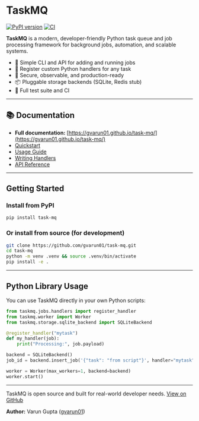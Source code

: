 # TaskMQ

[![PyPI version](https://img.shields.io/pypi/v/task-mq.svg)](https://pypi.org/project/task-mq/)
[![CI](https://github.com/gvarun01/task-mq/actions/workflows/ci.yml/badge.svg)](https://github.com/gvarun01/task-mq/actions)

**TaskMQ** is a modern, developer-friendly Python task queue and job processing framework for background jobs, automation, and scalable systems.

- 🚀 Simple CLI and API for adding and running jobs
- 🧩 Register custom Python handlers for any task
- 🔐 Secure, observable, and production-ready
- 📦 Pluggable storage backends (SQLite, Redis stub)
- 🧪 Full test suite and CI

---

## 📚 Documentation

- **Full documentation:** [https://gvarun01.github.io/task-mq/](https://gvarun01.github.io/task-mq/)
- [Quickstart](quickstart.md)
- [Usage Guide](usage.md)
- [Writing Handlers](handlers.md)
- [API Reference](api.md)

---

## Getting Started

### Install from PyPI

```bash
pip install task-mq
```

### Or install from source (for development)

```bash
git clone https://github.com/gvarun01/task-mq.git
cd task-mq
python -m venv .venv && source .venv/bin/activate
pip install -e .
```

---

## Python Library Usage

You can use TaskMQ directly in your own Python scripts:

```python
from taskmq.jobs.handlers import register_handler
from taskmq.worker import Worker
from taskmq.storage.sqlite_backend import SQLiteBackend

@register_handler("mytask")
def my_handler(job):
    print("Processing:", job.payload)

backend = SQLiteBackend()
job_id = backend.insert_job('{"task": "from script"}', handler="mytask")

worker = Worker(max_workers=1, backend=backend)
worker.start()
```

---

TaskMQ is open source and built for real-world developer needs. [View on GitHub](https://github.com/gvarun01/task-mq)

**Author:** Varun Gupta ([gvarun01](https://github.com/gvarun01))